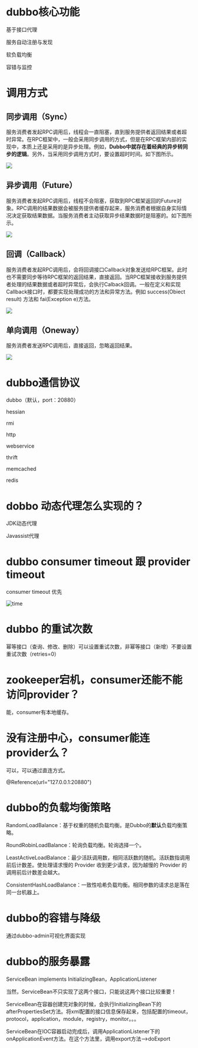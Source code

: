 # dubbo核心功能

基于接口代理

服务自动注册与发现

软负载均衡

容错与监控

# 调用方式

## 同步调用（Sync）

服务消费者发起RPC调用后，线程会一直阻塞，直到服务提供者返回结果或者超时异常。在RPC框架中，一般会采用同步调用的方式，但是在RPC框架内部的实现中，本质上还是采用的是异步处理。例如，**Dubbo中就存在着经典的异步转同步的逻辑**。另外，当采用同步调用方式时，要设置超时时间。如下图所示。

![](\img\sync.png)	

## 异步调用（Future）

服务消费者发起RPC调用后，线程不会阻塞，获取到RPC框架返回的Future对象。RPC调用的结果数据会被服务提供者缓存起来，服务消费者根据自身实际情况决定获取结果数据。当服务消费者主动获取异步结果数据时是阻塞的。如下图所示。

![](\img\future.png)	

## 回调（Callback）

服务消费者发起RPC调用后，会将回调接口Callback对象发送给RPC框架。此时也不需要同步等待RPC框架的返回结果，直接返回。当RPC框架接收到服务提供者处理的结果数据或者超时异常后，会执行Calback回调。一般在定义和实现Callback接口时，都要实现处理成功的方法和异常方法。例如 success(Obiect result) 方法和 fai(Exception e)方法。

![](\img\callback.png)	

## 单向调用（Oneway）

服务消费者发送RPC调用后，直接返回，忽略返回结果。

![](\img\oneway.png)

# dubbo通信协议

dubbo（默认，port：20880）

hessian

rmi

http

webservice

thrift

memcached

redis

# dobbo 动态代理怎么实现的？

JDK动态代理

Javassist代理



# dubbo consumer timeout 跟 provider timeout

consumer timeout 优先

![time](\img\time.jpg)

# dubbo 的重试次数

幂等接口（查询、修改、删除）可以设置重试次数，非幂等接口（新增）不要设置重试次数（retries=0）



# zookeeper宕机，consumer还能不能访问provider？

能，consumer有本地缓存。

# 没有注册中心，consumer能连provider么？

可以，可以通过直连方式。

@Reference(url="127.0.0.1:20880")



# dubbo的负载均衡策略

RandomLoadBalance：基于权重的随机负载均衡。是Dubbo的**默认**负载均衡策略。

RoundRobinLoadBalance：轮询负载均衡。轮询选择一个。

LeastActiveLoadBalance：最少活跃调用数，相同活跃数的随机。活跃数指调用前后计数差。使处理请求慢的 Provider 收到更少请求，因为越慢的 Provider 的调用前后计数差会越大。

ConsistentHashLoadBalance：一致性哈希负载均衡。相同参数的请求总是落在同一台机器上。

# dubbo的容错与降级

通过dubbo-admin可视化界面实现



# dubbo的服务暴露

ServiceBean implements InitializingBean，ApplicationListener<ContextRefreshedEvent>

当然，ServiceBean不只实现了这两个接口，只能说这两个接口比较重要！

ServiceBean在容器创建完对象的时候，会执行InitializingBean下的afterPropertiesSet方法。将xml配置的接口信息保存起来，包括配置的timeout，protocol，application，module，registry，monitor。。。

ServiceBean在IOC容器启动完成后，调用ApplicationListener下的onApplicationEvent方法。在这个方法里，调用export方法-->doExport


